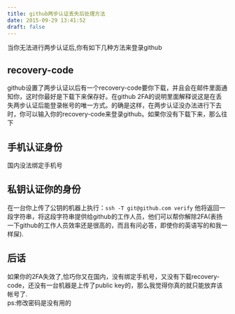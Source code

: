 ```yaml
---
title: github两步认证丢失后处理方法
date: 2015-09-29 13:41:52
draft: false
---
```

当你无法进行两步认证后,你有如下几种方法来登录github
<!--more-->
## recovery-code
github设置了两步认证以后有一个recovery-code要你下载，并且会在邮件里面通知你，这时你最好是下载下来保存好。在github 2FA的说明里面解释说这是在丢失两步认证后能登录帐号的唯一方式。的确是这样，在两步认证没办法进行下去时，你可以输入你的recovery-code来登录github。如果你没有下载下来，那么往下

## 手机认证身份
国内没法绑定手机号

## 私钥认证你的身份
在一台你上传了公钥的机器上执行：`ssh -T git@github.com verify` 他将返回一段字符串，将这段字符串提供给github的工作人员，他们可以帮你解除2FA(表扬一下github的工作人员效率还是很高的，而且有问必答，即使你的英语写的和我一样屎).

## 后话
如果你的2FA失效了,恰巧你又在国内，没有绑定手机号，又没有下载recovery-code，还没有一台机器是上传了public key的，那么我觉得你真的就只能放弃该帐号了.  
ps:修改密码是没有用的
